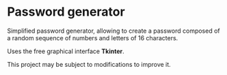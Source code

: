 # Password generator

Simplified password generator, allowing to create a password composed of a random sequence of numbers and letters of 16 characters.

Uses the free graphical interface **Tkinter**.

This project may be subject to modifications to improve it.
